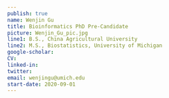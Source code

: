 ```yaml
---
publish: true
name: Wenjin Gu 
title: Bioinformatics PhD Pre-Candidate
picture: Wenjin_Gu_pic.jpg
line1: B.S., China Agricultural University
line2: M.S., Biostatistics, University of Michigan
google-scholar: 
CV:
linked-in: 
twitter:
email: wenjingu@umich.edu
start-date: 2020-09-01
---
```

